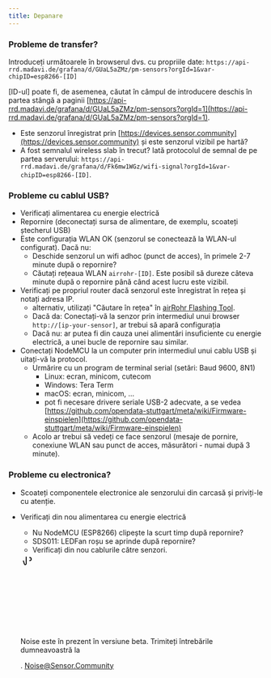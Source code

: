 ```yaml
---
title: Depanare
---
```


### Probleme de transfer?
Introduceți următoarele în browserul dvs. cu propriile date:
`https://api-rrd.madavi.de/grafana/d/GUaL5aZMz/pm-sensors?orgId=1&var-chipID=esp8266-[ID]`

[ID-ul] poate fi, de asemenea, căutat în câmpul de introducere deschis în partea stângă a paginii [https://api-rrd.madavi.de/grafana/d/GUaL5aZMz/pm-sensors?orgId=1](https://api-rrd.madavi.de/grafana/d/GUaL5aZMz/pm-sensors?orgId=1).

* Este senzorul înregistrat prin [https://devices.sensor.community](https://devices.sensor.community) și este senzorul vizibil pe hartă?
* A fost semnalul wireless slab în trecut?
  Iată protocolul de semnal de pe partea serverului: `https://api-rrd.madavi.de/grafana/d/Fk6mw1WGz/wifi-signal?orgId=1&var-chipID=esp8266-[ID]`.

### Probleme cu cablul USB?
* Verificați alimentarea cu energie electrică
* Repornire (deconectați sursa de alimentare, de exemplu, scoateți ștecherul USB)
* Este configurația WLAN OK (senzorul se conectează la WLAN-ul configurat). Dacă nu:
  * Deschide senzorul un wifi adhoc (punct de acces), în primele 2-7 minute după o repornire?
  * Căutați rețeaua WLAN `airrohr-[ID]`. Este posibil să dureze câteva minute după o repornire până când acest lucru este vizibil.
* Verificați pe propriul router dacă senzorul este înregistrat în rețea și notați adresa IP.
  * alternativ, utilizați "Căutare în rețea" în [airRohr Flashing Tool](https://github.com/opendata-stuttgart/airrohr-firmware-flasher).
  * Dacă da: Conectați-vă la senzor prin intermediul unui browser `http://[ip-your-sensor]`, ar trebui să apară configurația
  * Dacă nu: ar putea fi din cauza unei alimentări insuficiente cu energie electrică, a unei bucle de repornire sau similar.
* Conectați NodeMCU la un computer prin intermediul unui cablu USB și uitați-vă la protocol.
  * Urmărire cu un program de terminal serial (setări: Baud 9600, 8N1)
    * Linux: ecran, minicom, cutecom
    * Windows: Tera Term
    * macOS: ecran, minicom, ...
    * pot fi necesare drivere seriale USB-2 adecvate, a se vedea [https://github.com/opendata-stuttgart/meta/wiki/Firmware-einspielen](https://github.com/opendata-stuttgart/meta/wiki/Firmware-einspielen)
  * Acolo ar trebui să vedeți ce face senzorul (mesaje de pornire, conexiune WLAN sau punct de acces, măsurători - numai după 3 minute).

### Probleme cu electronica?
* Scoateți componentele electronice ale senzorului din carcasă și priviți-le cu atenție.
* Verificați din nou alimentarea cu energie electrică
    * Nu NodeMCU (ESP8266) clipește la scurt timp după repornire?
    * SDS011: LEDFan roșu se aprinde după repornire?
    * Verificați din nou cablurile către senzori.

  <div class="max-w-screen-xl mx-auto pt-5">
      <div class="p-2 rounded-lg bg-indigo-100 shadow-lg sm:p-3">
      <div class="flex items-centru">
            <span class="p-2 rounded-lg bg-indigo-500">
              <svg class="h-8 w-8 text-white" fill="none" viewBox="0 0 0 24 24" stroke="currentColor">
                <path stroke-linecap="round" stroke-linejoin="round" stroke-width="2" d="M11 5.882V19.24a1.76 1.76 0 01-3.417.592l-2.147-6.15M18 13a3 3 0 100-6M5. 436 13.683A4.001 4.001 0 017 6h1.832c4.1 0 7.625-1.234 9.168-3v14c-1.543-1.766-5.067-3-9.168-3H7a3.988 3.988 0 01-1.564-.317z" >
              <svg>
            <span>
        <div class="flex flex-wrap">
          <div class="flex-wrap flex">
            <p class="pt-1 text-indigo-700 font-medium">
                Noise este în prezent în versiune beta. Trimiteți întrebările dumneavoastră la<p>.
          <a href="mailto:Noise@Sensor.Community" class="ml-1 font-medium underline text-white hover:text-yellow-600">
                  Noise@Sensor.Community<a>
          <div>
           <div>
      <div>
    <div>
  <div>
